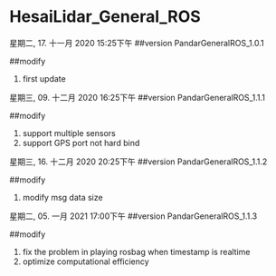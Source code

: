 # HesaiLidar_General_ROS

星期二, 17. 十一月 2020 15:25下午 
##version
PandarGeneralROS_1.0.1 

##modify
1. first update

星期三, 09. 十二月 2020 16:25下午 
##version
PandarGeneralROS_1.1.1 

##modify
1. support multiple sensors
2. support GPS port not hard bind 

星期三, 16. 十二月 2020 20:25下午 
##version
PandarGeneralROS_1.1.2

##modify
1. modify msg data size 

星期二, 05. 一月 2021 17:00下午 
##version
PandarGeneralROS_1.1.3

##modify
1. fix the problem in playing rosbag when timestamp is realtime
2. optimize computational efficiency 